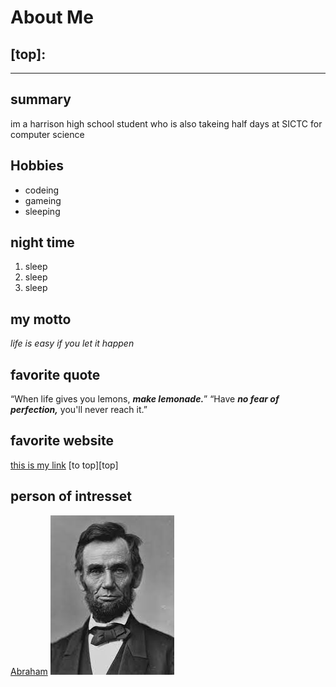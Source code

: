 # About Me
[top]:
---
---
## summary
im a harrison high school student who is also takeing half days at SICTC for computer science
## Hobbies
* codeing
* gameing
* sleeping
## night time
1. sleep
1. sleep 
1. sleep 

## my motto
*life is easy if you let it happen*

## favorite quote
“When life gives you lemons, ***make lemonade.***”
“Have ***no fear of perfection,*** you'll never reach it.”
## favorite website

[this is my link](https://www.yes.com "yes.com")
[to top][top]
## person of intresset

[Abraham](https://en.wikipedia.org/wiki/Abraham_Lincoln)
![Abraham](https://github.com/NateBrant1030/AboutMe/blob/main/download.jpg)
